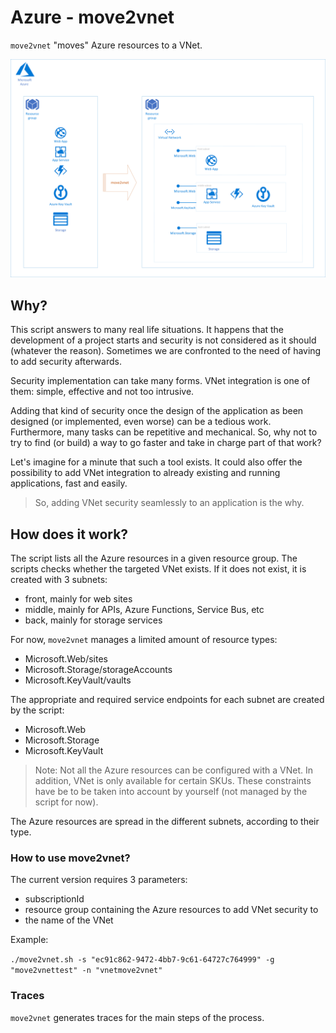 # Azure - move2vnet

`move2vnet` "moves" Azure resources to a VNet.

![General move2vnet diagram](./media/Diagram.png "move2vnet diagram")

## Why?

This script answers to many real life situations.
It happens that the development of a project starts and security is not considered as it should (whatever the reason). Sometimes we are confronted to the need of having to add security afterwards.

Security implementation can take many forms.
VNet integration is one of them: simple, effective and not too intrusive.

Adding that kind of security once the design of the application as been designed (or implemented, even worse) can be a tedious work.
Furthermore, many tasks can be repetitive and mechanical.
So, why not to try to find (or build) a way to go faster and take in charge part of that work?

Let's imagine for a minute that such a tool exists.
It could also offer the possibility to add VNet integration to already existing and running applications, fast and easily.

> So, adding VNet security seamlessly to an application is the why.

## How does it work?

The script lists all the Azure resources in a given resource group.
The scripts checks whether the targeted VNet exists. If it does not exist, it is created with 3 subnets:
 - front, mainly for web sites
 - middle, mainly for APIs, Azure Functions, Service Bus, etc
 - back, mainly for storage services

For now, `move2vnet` manages a limited amount of resource types:
 - Microsoft.Web/sites 
 - Microsoft.Storage/storageAccounts
 - Microsoft.KeyVault/vaults

The appropriate and required service endpoints for each subnet are created by the script:
 - Microsoft.Web
 - Microsoft.Storage
 - Microsoft.KeyVault

> Note:
> Not all the Azure resources can be configured with a VNet.
> In addition, VNet is only available for certain SKUs.
> These constraints have be to be taken into account by yourself (not managed by the script for now).

The Azure resources are spread in the different subnets, according to their type.

### How to use move2vnet?

The current version requires 3 parameters:
 - subscriptionId
 - resource group containing the Azure resources to add VNet security to
 - the name of the VNet

Example:

`./move2vnet.sh -s "ec91c862-9472-4bb7-9c61-64727c764999" -g "move2vnettest" -n "vnetmove2vnet"`

### Traces

`move2vnet` generates traces for the main steps of the process.


